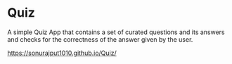 # Quiz
 A simple Quiz App that contains a set of curated questions and its answers and checks for the correctness of the answer given by the user. 

https://sonurajput1010.github.io/Quiz/
